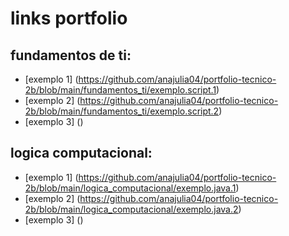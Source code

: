 # links portfolio
## fundamentos de ti:
* [exemplo 1] (https://github.com/anajulia04/portfolio-tecnico-2b/blob/main/fundamentos_ti/exemplo.script.1)
* [exemplo 2] (https://github.com/anajulia04/portfolio-tecnico-2b/blob/main/fundamentos_ti/exemplo.script.2)
* [exemplo 3] ()
## logica computacional:
* [exemplo 1] (https://github.com/anajulia04/portfolio-tecnico-2b/blob/main/logica_computacional/exemplo.java.1)
* [exemplo 2] (https://github.com/anajulia04/portfolio-tecnico-2b/blob/main/logica_computacional/exemplo.java.2)
* [exemplo 3] ()
